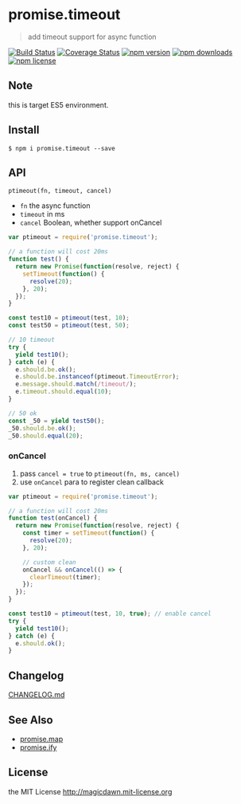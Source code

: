 # promise.timeout
> add timeout support for async function

[![Build Status](https://img.shields.io/travis/magicdawn/promise.timeout.svg?style=flat-square)](https://travis-ci.org/magicdawn/promise.timeout)
[![Coverage Status](https://img.shields.io/coveralls/magicdawn/promise.timeout.svg?style=flat-square)](https://coveralls.io/github/magicdawn/promise.timeout?branch=master)
[![npm version](https://img.shields.io/npm/v/promise.timeout.svg?style=flat-square)](https://www.npmjs.com/package/promise.timeout)
[![npm downloads](https://img.shields.io/npm/dm/promise.timeout.svg?style=flat-square)](https://www.npmjs.com/package/promise.timeout)
[![npm license](https://img.shields.io/npm/l/promise.timeout.svg?style=flat-square)](http://magicdawn.mit-license.org)

## Note
this is target ES5 environment.

## Install
```
$ npm i promise.timeout --save
```

## API

`ptimeout(fn, timeout, cancel)`
- `fn` the async function
- `timeout` in ms
- `cancel` Boolean, whether support onCancel

```js
var ptimeout = require('promise.timeout');

// a function will cost 20ms
function test() {
  return new Promise(function(resolve, reject) {
    setTimeout(function() {
      resolve(20);
    }, 20);
  });
}

const test10 = ptimeout(test, 10);
const test50 = ptimeout(test, 50);

// 10 timeout
try {
  yield test10();
} catch (e) {
  e.should.be.ok();
  e.should.be.instanceof(ptimeout.TimeoutError);
  e.message.should.match(/timeout/);
  e.timeout.should.equal(10);
}

// 50 ok
const _50 = yield test50();
_50.should.be.ok();
_50.should.equal(20);
```

### onCancel

1. pass `cancel = true` to `ptimeout(fn, ms, cancel)`
2. use `onCancel` para to register clean callback

```js
var ptimeout = require('promise.timeout');

// a function will cost 20ms
function test(onCancel) {
  return new Promise(function(resolve, reject) {
    const timer = setTimeout(function() {
      resolve(20);
    }, 20);

    // custom clean
    onCancel && onCancel(() => {
      clearTimeout(timer);
    });
  });
}

const test10 = ptimeout(test, 10, true); // enable cancel
try {
  yield test10();
} catch (e) {
  e.should.ok();
}
```


## Changelog

[CHANGELOG.md](CHANGELOG.md)


## See Also

- [promise.map](https://github.com/magicdawn/promise.map)
- [promise.ify](https://github.com/magicdawn/promise.ify)

## License

the MIT License http://magicdawn.mit-license.org
